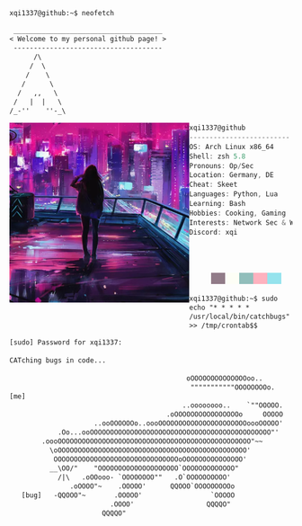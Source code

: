 ```console
xqi1337@github:~$ neofetch
```

```
 _____________________________________
< Welcome to my personal github page! >
 ------------------------------------- 
      /\
     /  \
    /    \
   /      \
  /   ,,   \
 /   |  |   \
/_-''    ''-_\
```

<img align="left" src="https://github.com/xqi1337/xqi1337/blob/main/cropped.png" alt="Unfortunately I didn't find the author of the pic, feel to open a pull request if found" width="320" /> 

```csharp
xqi1337@github
-------------------------
OS: Arch Linux x86_64
Shell: zsh 5.8
Pronouns: Op/Sec
Location: Germany, DE
Cheat: Skeet
Languages: Python, Lua
Learning: Bash
Hobbies: Cooking, Gaming
Interests: Network Sec & Web Sec
Discord: xqi





```


<p align="left">
  &nbsp; &nbsp; &nbsp; &nbsp; &nbsp;
<img alt="#917b88" src="https://raw.githubusercontent.com/xqi1337/xqi1337/main/img/917b88.png" width="25" height="20" /><img alt="#fdfef6" src="https://raw.githubusercontent.com/xqi1337/xqi1337/main/img/fdfef6.png" width="25" height="20" /><img alt="#91bebb" src="https://raw.githubusercontent.com/xqi1337/xqi1337/main/img/91bebb.png" width="25" height="20" /><img alt="#feb2bf" src="https://raw.githubusercontent.com/xqi1337/xqi1337/main/img/feb2bf.png" width="25" height="20" /><img alt="#95e3ed" src="https://raw.githubusercontent.com/xqi1337/xqi1337/main/img/95e3ed.png" width="25" height="20" />
</p>


```console
xqi1337@github:~$ sudo echo "* * * * * /usr/local/bin/catchbugs" >> /tmp/crontab$$
```

```
[sudo] Password for xqi1337:

CATching bugs in code...
                              
                                            oOOOOOOOOOOOOOOoo..
                                             """""""""""OOOOOOOOo.  [me]
                                           ..oooooooo..    `""OOOOO.
                                       .oOOOOOOOOOOOOOOOOo     OOOOO
                     ..ooOOOOOOo..oooOOOOOOOOOOOOOOOOOOOOOOoooOOOOO'
            .Oo...ooOOOOOOOOOOOOOOOOOOOOOOOOOOOOOOOOOOOOOOOOOOOOO"'
        .oooOOOOOOOOOOOOOOOOOOOOOOOOOOOOOOOOOOOOOOOOOOOOOOOO"~~
          \oOOOOOOOOOOOOOOOOOOOOOOOOOOOOOOOOOOOOOOOOOOOOOOO'
           OOOOOOOOOOOOOOOOOOOOOOOOOOOOOOOoOOOOOOOOOOOOOOO'
          __\OO/"    "OOOOOOOOOOOOOOOOOOOO`OOOOOOOOOOOOO"
            /|\   .oOOooo- `OOOOOOOO""   .O`OOOOOOOOOO'
               .oOOOO"~    .OOOOO'      QQOOO`OOOOOOOOOo
   [bug]   -QQOOO"~       .OOOOO'                 `OOOOO
                         .OOOO'                  QQQQO"
                       QQQQO"
```
